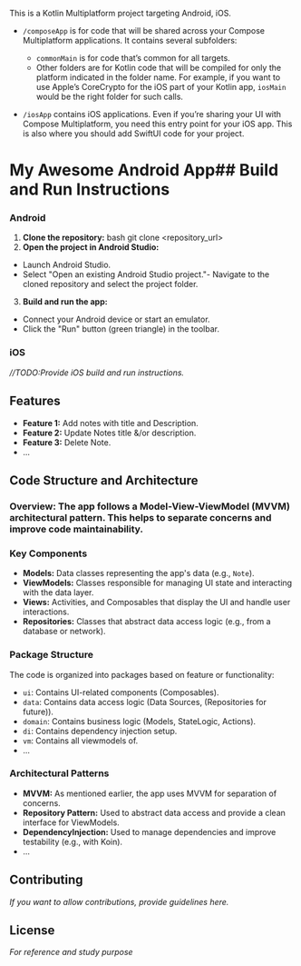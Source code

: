 This is a Kotlin Multiplatform project targeting Android, iOS.

* `/composeApp` is for code that will be shared across your Compose Multiplatform applications.
  It contains several subfolders:
  - `commonMain` is for code that’s common for all targets.
  - Other folders are for Kotlin code that will be compiled for only the platform indicated in the folder name.
    For example, if you want to use Apple’s CoreCrypto for the iOS part of your Kotlin app,
    `iosMain` would be the right folder for such calls.

* `/iosApp` contains iOS applications. Even if you’re sharing your UI with Compose Multiplatform, 
  you need this entry point for your iOS app. This is also where you should add SwiftUI code for your project.


# My Awesome Android App## Build and Run Instructions

### Android

1. **Clone the repository:** bash git clone <repository_url>
2. **Open the project in Android Studio:**
  - Launch Android Studio.
  - Select "Open an existing Android Studio project."- Navigate to the cloned repository and select the project folder.

3. **Build and run the app:**
  - Connect your Android device or start an emulator.
  - Click the "Run" button (green triangle) in the toolbar.

### iOS 

*//TODO:Provide iOS build and run instructions.*

## Features

* **Feature 1:** Add notes with title and Description.
* **Feature 2:** Update Notes title &/or description.
* **Feature 3:** Delete Note.
* ...

## Code Structure and Architecture

### Overview: The app follows a Model-View-ViewModel (MVVM) architectural pattern. This helps to separate concerns and improve code maintainability.

### Key Components

* **Models:** Data classes representing the app's data (e.g., `Note`).
* **ViewModels:** Classes responsible for managing UI state and interacting with the data layer.
* **Views:** Activities, and Composables that display the UI and handle user interactions.
* **Repositories:** Classes that abstract data access logic (e.g., from a database or network).

### Package Structure

The code is organized into packages based on feature or functionality:

* `ui`: Contains UI-related components (Composables).
* `data`: Contains data access logic (Data Sources, (Repositories for future)).
* `domain`: Contains business logic (Models, StateLogic, Actions).
* `di`: Contains dependency injection setup.
* `vm`: Contains all viewmodels of.
* ...

### Architectural Patterns

* **MVVM:** As mentioned earlier, the app uses MVVM for separation of concerns.
* **Repository Pattern:** Used to abstract data access and provide a clean interface for ViewModels.
* **DependencyInjection:** Used to manage dependencies and improve testability (e.g., with Koin).
* ...

## Contributing

*If you want to allow contributions, provide guidelines here.*

## License

*For reference and study purpose*

